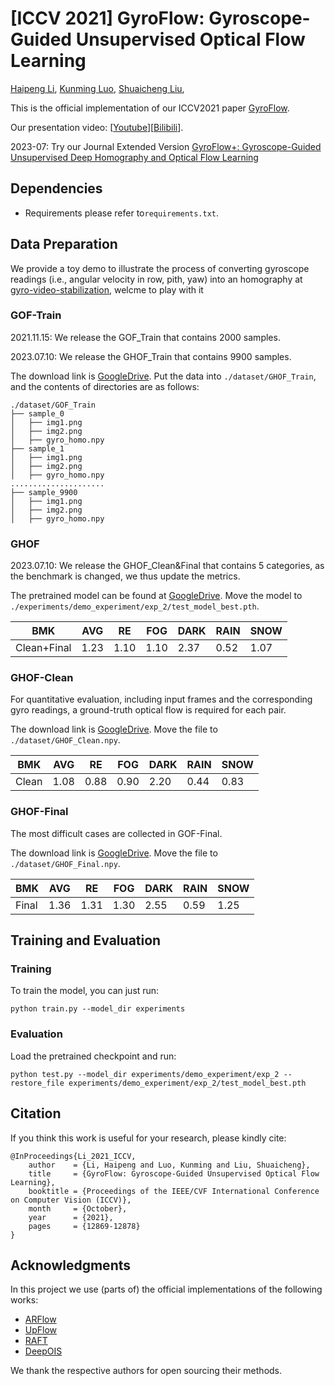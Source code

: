 # [ICCV 2021] GyroFlow: Gyroscope-Guided Unsupervised Optical Flow Learning
[Haipeng Li](https://lhaippp.github.io/), [Kunming Luo](https://coolbeam.github.io/index.html), [Shuaicheng Liu](http://www.liushuaicheng.org/),

This is the official implementation of our ICCV2021 paper [GyroFlow](https://openaccess.thecvf.com/content/ICCV2021/html/Li_GyroFlow_Gyroscope-Guided_Unsupervised_Optical_Flow_Learning_ICCV_2021_paper.html).

Our presentation video: [[Youtube](https://www.youtube.com/watch?v=6gh40PyWdHM)][[Bilibili](https://www.bilibili.com/video/BV1Tr4y127kd/)].

2023-07: Try our Journal Extended Version [GyroFlow+: Gyroscope-Guided Unsupervised Deep Homography and Optical Flow Learning](https://github.com/lhaippp/GyroFlowPlus)

## Dependencies

* Requirements please refer to`requirements.txt`.

## Data Preparation

We provide a toy demo to illustrate the process of converting gyroscope readings (i.e., angular velocity in row, pith, yaw) into an homography at [gyro-video-stabilization](https://github.com/lhaippp/gyro-video-stabilization), welcme to play with it

### GOF-Train

2021.11.15: We release the GOF_Train that contains 2000 samples.

2023.07.10: We release the GHOF_Train that contains 9900 samples.

The download link is [GoogleDrive](https://drive.google.com/file/d/1duHQBIWLOPHd5LxBBLpsy6-3FAg_kqNp/view?usp=sharing). Put the data into `./dataset/GHOF_Train`, and the contents of directories are as follows:

```
./dataset/GOF_Train
├── sample_0
│   ├── img1.png
│   ├── img2.png
│   ├── gyro_homo.npy
├── sample_1
│   ├── img1.png
│   ├── img2.png
│   ├── gyro_homo.npy
.....................
├── sample_9900
│   ├── img1.png
│   ├── img2.png
│   ├── gyro_homo.npy

```
### GHOF
2023.07.10: We release the GHOF_Clean&Final that contains 5 categories, as the benchmark is changed, we thus update the metrics.

The pretrained model can be found at [GoogleDrive](https://drive.google.com/file/d/1dE7jKZS6RJNLWSrDY0q_pIJUFeo4JTqn/view?usp=sharing). Move the model to `./experiments/demo_experiment/exp_2/test_model_best.pth`.

| BMK |  AVG   |  RE  |  FOG  |  DARK  |  RAIN  |  SNOW  |
|  ----  |  ----  | ----  |  ----  | ----  |  ----  | ----  |
|  Clean+Final  | 1.23  | 1.10 |  1.10  | 2.37  |  0.52  | 1.07  |

### GHOF-Clean

For quantitative evaluation, including input frames and the corresponding gyro readings, a ground-truth optical flow is required for each pair.

The download link is [GoogleDrive](). Move the file to `./dataset/GHOF_Clean.npy`.

| BMK |  AVG   |  RE  |  FOG  |  DARK  |  RAIN  |  SNOW  |
|  ----  |  ----  | ----  |  ----  | ----  |  ----  | ----  |
|  Clean  | 1.08  | 0.88 |  0.90  | 2.20  |  0.44  | 0.83  |

### GHOF-Final

The most difficult cases are collected in GOF-Final.

The download link is [GoogleDrive](). Move the file to `./dataset/GHOF_Final.npy`.

| BMK |  AVG   |  RE  |  FOG  |  DARK  |  RAIN  |  SNOW  |
|  ----  |  ----  | ----  |  ----  | ----  |  ----  | ----  |
|  Final  | 1.36  | 1.31 |  1.30  | 2.55  |  0.59  | 1.25  |
## Training and Evaluation

### Training

To train the model, you can just run:

```
python train.py --model_dir experiments
```

### Evaluation

Load the pretrained checkpoint and run:

```
python test.py --model_dir experiments/demo_experiment/exp_2 --restore_file experiments/demo_experiment/exp_2/test_model_best.pth
```

## Citation

If you think this work is useful for your research, please kindly cite:

```
@InProceedings{Li_2021_ICCV,
    author    = {Li, Haipeng and Luo, Kunming and Liu, Shuaicheng},
    title     = {GyroFlow: Gyroscope-Guided Unsupervised Optical Flow Learning},
    booktitle = {Proceedings of the IEEE/CVF International Conference on Computer Vision (ICCV)},
    month     = {October},
    year      = {2021},
    pages     = {12869-12878}
}
```

## Acknowledgments

In this project we use (parts of) the official implementations of the following works:

* [ARFlow](https://github.com/lliuz/ARFlow)
* [UpFlow](https://github.com/coolbeam/UPFlow_pytorch)
* [RAFT](https://github.com/princeton-vl/RAFT)
* [DeepOIS](https://github.com/lhaippp/DeepOIS)

We thank the respective authors for open sourcing their methods.
